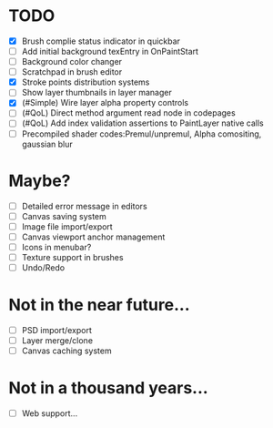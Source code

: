 # TODO
- [x] Brush complie status indicator in quickbar
- [ ] Add initial background texEntry in OnPaintStart
- [ ] Background color changer
- [ ] Scratchpad in brush editor
- [x] Stroke points distribution systems
- [ ] Show layer thumbnails in layer manager
- [x] (#Simple) Wire layer alpha property controls
- [ ] (#QoL)    Direct method argument read node in codepages
- [ ] (#QoL)    Add index validation assertions to PaintLayer native calls
- [ ] Precompiled shader codes:Premul/unpremul, Alpha comositing, gaussian blur

# Maybe?
- [ ] Detailed error message in editors
- [ ] Canvas saving system
- [ ] Image file import/export
- [ ] Canvas viewport anchor management
- [ ] Icons in menubar?
- [ ] Texture support in brushes
- [ ] Undo/Redo

# Not in the near future...

- [ ] PSD import/export
- [ ] Layer merge/clone
- [ ] Canvas caching system

# Not in a thousand years...

- [ ] Web support...
